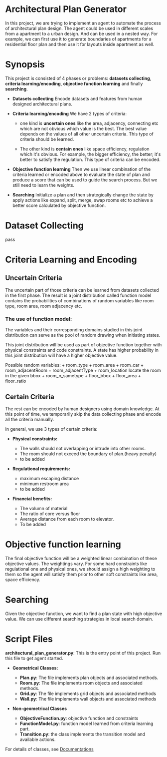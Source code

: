 # Architectural Plan Generator
In this project, we are trying to implement an agent to automate the process of architectural plan design. The agent could be used in different scales from a apartment to a urban design. And can be used in a nested way. For example, we can first use it to generate boundaries of apartments for a residential floor plan and then use it for layouts inside apartment as well.

# Synopsis
This project is consisted of 4 phases or problems: **datasets collecting**, **criteria learning/encoding**, **objective function learning** and finally **searching**.

- **Datasets collecting**
    Encode datasets and features from human designed architectural plans.

- **Criteria learning/encoding**
    We have 2 types of criteria: 
    - one kind is **uncertain ones** like the area, adjacency, connecting etc which are not obvious which value is the best. The best value depends on the values of all other uncertain criteria. This type of criteria should be learned.
    
    - The other kind is **centain ones** like space efficiency, regulation which it's obvious. For example, the bigger efficiency, the better; it's better to satisfy the regulation. This type of criteria can be encoded.

- **Objective function learning**
    Then we use linear combination of the criteria learned or encoded above to evaluate the state of plan and produce a score that can be used to guide the search process. But we still need to learn the weights.

- **Searching** 
    Initialize a plan and then strategically change the state by apply actions like expand, split, merge, swap rooms etc to achieve a better score calculated by objective function.

# Dataset Collecting
pass

# Criteria Learning and Encoding
## Uncertain Criteria
The uncertain part of those criteria can be learned from datasets collected in the first phase. The result is a joint distribution called function model contains the probabilities of combinations of random variables like room type, room area, room adjacency etc. 

### The use of function model:
The variables and their corresponding domains studied in this joint distribution can serve as the pool of random drawing when initiating states.

This joint distribution will be used as part of objective function together with physical constraints and code constraints. A state has higher probability in this joint distribution will have a higher objective value.

Possible random variables:
    + room_type
    + room_area
    + room_car
    + room_adjacentRoom
    + room_adjacentType
    + room_location locate the room in the given bbox
    + room_n_sametype
    + floor_bbox
    + floor_area
    + floor_ratio

## Certain Criteria
The rest can be encoded by human designers using domain knowledge. At this point of time, we temporarily skip the data collecting phase and encode all the criteria manually.

In general, we use 3 types of certain criteria:
- **Physical constraints:**
    - The walls should not overlapping or intrude into other rooms.
    - The room should not exceed the boundary of plan.(heavy penalty)
    - to be added

- **Regulational requirements:**
    + maximum escaping distance
    + minimum restroom area
    + to be added

- **Financial benefits:**
    + The volumn of material
    + The ratio of core versus floor
    + Average distance from each room to elevator.
    + To be added


# Objective function learning
The final objective function will be a weighted linear combination of these objective values. The weightings vary. For some hard constraints like regulational one and physical ones, we should assign a high weighting to them so the agent will satisfy them prior to other soft constraints like area, space efficiency. 


# Searching
Given the objective function, we want to find a plan state with high objective value. We can use different searching strategies in local search domain.

# Script Files

**architectural_plan_generator.py**: This is the entry point of this project. Run this file to get agent started.

- **Geometrical Classes:**  
    - **Plan.py**: The file implements plan objects and associated methods.
    - **Room.py**: The file implements room objects and associated methods. 
    - **Grid.py**: The file implements grid objects and associated methods
    - **Wall.py**: The file implements wall objects and associated methods

- **Non-geometrical Classes**  
    - **ObjectiveFunction.py**: objective function and constraints
    - **FunctionModel.py**: function model learned from criteria learning part.
    - **Transition.py**: the class implements the transition model and available actions.


For details of classes, see [Documentations](https://github.com/Xianlai/architectural_plan_generator/blob/Xianlai/Documentations.md)

















